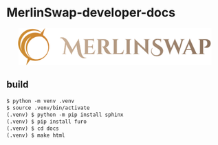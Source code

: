 # MerlinSwap-developer-docs

<div align="center">
  <a href="https://developer.merlinswap.org"> 
    <img width="450px" height="auto" 
    src="image/logo.png">
  </a>
</div>




## build
```
$ python -m venv .venv
$ source .venv/bin/activate
(.venv) $ python -m pip install sphinx
(.venv) $ pip install furo
(.venv) $ cd docs
(.venv) $ make html
```
